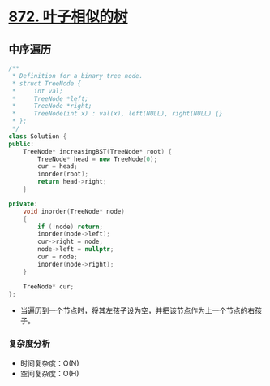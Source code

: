 # [872. 叶子相似的树](https://leetcode-cn.com/problems/leaf-similar-trees/)

## 中序遍历

```cpp
/**
 * Definition for a binary tree node.
 * struct TreeNode {
 *     int val;
 *     TreeNode *left;
 *     TreeNode *right;
 *     TreeNode(int x) : val(x), left(NULL), right(NULL) {}
 * };
 */
class Solution {
public:
    TreeNode* increasingBST(TreeNode* root) {
        TreeNode* head = new TreeNode(0);
        cur = head;
        inorder(root);
        return head->right;
    }

private:
    void inorder(TreeNode* node)
    {
        if (!node) return;
        inorder(node->left);
        cur->right = node;
        node->left = nullptr;
        cur = node;
        inorder(node->right);
    }

    TreeNode* cur;
};
```

- 当遍历到一个节点时，将其左孩子设为空，并把该节点作为上一个节点的右孩子。

### 复杂度分析

- 时间复杂度：O(N)
- 空间复杂度：O(H)

